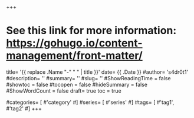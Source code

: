 +++
# See this link for more information: https://gohugo.io/content-management/front-matter/

title= '{{ replace .Name "-" " " | title }}'
date= {{ .Date }}
#author= 's4dr0t1'
#description= ''
#summary= ''
#slug= ''
#ShowReadingTime = false
#showtoc = false
#tocopen = false
#hideSummary = false
#ShowWordCount = false
draft= true
toc = true

#categories= [
    #'category'
#]
#series= [
    #'series'
#]
#tags= [
    #'tag1',
    #'tag2'
#]
+++
